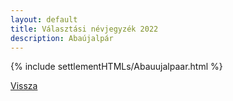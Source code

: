 ```yaml
---
layout: default
title: Választási névjegyzék 2022
description: Abaújalpár
---
```


{% include settlementHTMLs/Abauujalpaar.html %}

[Vissza](../)